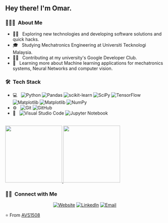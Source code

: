 <h2> Hey there! I'm Omar.</h2>

<h3> 👨🏻‍💻 &nbsp;About Me </h3>

- 👨‍💻 &nbsp; Exploring new technologies and developing software solutions and quick hacks.
- 🎓 &nbsp; Studying Mechatronics Engineering at Universiti Tecknologi Malaysia.
- 👨‍💼 &nbsp; Contributing at my university's Google Developer Club.
- 🌱 &nbsp; Learning more about Machine learning applications for mechatronics systems, Neural Networks and computer vision.

<h3> 🛠 &nbsp;Tech Stack</h3>

- 💻 &nbsp;
  ![Python](https://img.shields.io/badge/python-3670A0?style=for-the-badge&logo=python&logoColor=ffdd54)
  ![Pandas](https://img.shields.io/badge/pandas-%23150458.svg?style=for-the-badge&logo=pandas&logoColor=white)
  ![scikit-learn](https://img.shields.io/badge/scikit--learn-%23F7931E.svg?style=for-the-badge&logo=scikit-learn&logoColor=white)
  ![SciPy](https://img.shields.io/badge/SciPy-%230C55A5.svg?style=for-the-badge&logo=scipy&logoColor=%white)
  ![TensorFlow](https://img.shields.io/badge/TensorFlow-%23FF6F00.svg?style=for-the-badge&logo=TensorFlow&logoColor=white)
  ![Matplotlib](https://img.shields.io/badge/Matplotlib-%23ffffff.svg?style=for-the-badge&logo=Matplotlib&logoColor=black)
  ![Matplotlib](https://img.shields.io/badge/Matplotlib-%23ffffff.svg?style=for-the-badge&logo=Matplotlib&logoColor=black)
  ![NumPy](https://img.shields.io/badge/numpy-%23013243.svg?style=for-the-badge&logo=numpy&logoColor=white)
- ⚙️ &nbsp;
  ![Git](https://img.shields.io/badge/git-%23F05033.svg?style=for-the-badge&logo=git&logoColor=white)
  ![GitHub](https://img.shields.io/badge/github-%23121011.svg?style=for-the-badge&logo=github&logoColor=white)
- 🔧 &nbsp;
  ![Visual Studio Code](https://img.shields.io/badge/Visual%20Studio%20Code-0078d7.svg?style=for-the-badge&logo=visual-studio-code&logoColor=white)
  ![Jupyter Notebook](https://img.shields.io/badge/jupyter-%23FA0F00.svg?style=for-the-badge&logo=jupyter&logoColor=white)

<br/>

<a href="https://github.com/AVS1508">
  <img height="180em" src="https://github-readme-stats.vercel.app/api?username=omaribrahimsaad&theme=buefy&show_icons=true" />
  <img height="180em" src="https://github-readme-stats.vercel.app/api/top-langs/?username=omaribrahimsaad&theme=buefy&layout=compact" />
</a>

<br/>

<h3> 🤝🏻 &nbsp;Connect with Me </h3>

<p align="center">
<a href="https://omaribrahimsk.wixsite.com/portfolio"><img alt="Website" src="https://img.shields.io/badge/Website-https://omaribrahimsk.wixsite.com/portfolio-blue?style=flat-square&logo=google-chrome"></a>
<a href="https://www.linkedin.com/in/omaribrahimsaad/"><img alt="LinkedIn" src="https://img.shields.io/badge/LinkedIn-Omar%20Ibrahim%20Saad%20Khalil-blue?style=flat-square&logo=linkedin"></a>
<a href="mailto:omaribrahimsaad@gmail.com"><img alt="Email" src="https://img.shields.io/badge/Email-omaribrahimsaad@gmail.com-blue?style=flat-square&logo=gmail"></a>
</p>

⭐️ From [AVS1508](https://github.com/AVS1508)
